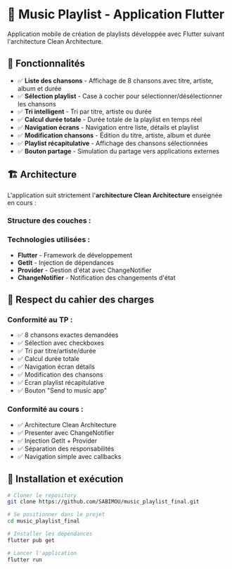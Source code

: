 # 🎵 Music Playlist - Application Flutter

Application mobile de création de playlists développée avec Flutter suivant l'architecture Clean Architecture.

## 📱 Fonctionnalités

- ✅ **Liste des chansons** - Affichage de 8 chansons avec titre, artiste, album et durée
- ✅ **Sélection playlist** - Case à cocher pour sélectionner/désélectionner les chansons
- ✅ **Tri intelligent** - Tri par titre, artiste ou durée
- ✅ **Calcul durée totale** - Durée totale de la playlist en temps réel
- ✅ **Navigation écrans** - Navigation entre liste, détails et playlist
- ✅ **Modification chansons** - Édition du titre, artiste, album et durée
- ✅ **Playlist récapitulative** - Affichage des chansons sélectionnées
- ✅ **Bouton partage** - Simulation du partage vers applications externes

## 🏗️ Architecture

L'application suit strictement l'**architecture Clean Architecture** enseignée en cours :

### Structure des couches :


### Technologies utilisées :

- **Flutter** - Framework de développement
- **GetIt** - Injection de dépendances 
- **Provider** - Gestion d'état avec ChangeNotifier 
- **ChangeNotifier** - Notification des changements d'état

## 🎯 Respect du cahier des charges

### Conformité au TP :
- ✅ 8 chansons exactes demandées
- ✅ Sélection avec checkboxes
- ✅ Tri par titre/artiste/durée
- ✅ Calcul durée totale
- ✅ Navigation écran détails
- ✅ Modification des chansons
- ✅ Écran playlist récapitulative
- ✅ Bouton "Send to music app"

### Conformité au cours :
- ✅ Architecture Clean Architecture
- ✅ Presenter avec ChangeNotifier
- ✅ Injection GetIt + Provider
- ✅ Séparation des responsabilités
- ✅ Navigation simple avec callbacks

## 🚀 Installation et exécution

```bash
# Cloner le repository
git clone https://github.com/SABIMOU/music_playlist_final.git

# Se positionner dans le projet
cd music_playlist_final

# Installer les dépendances
flutter pub get

# Lancer l'application
flutter run
